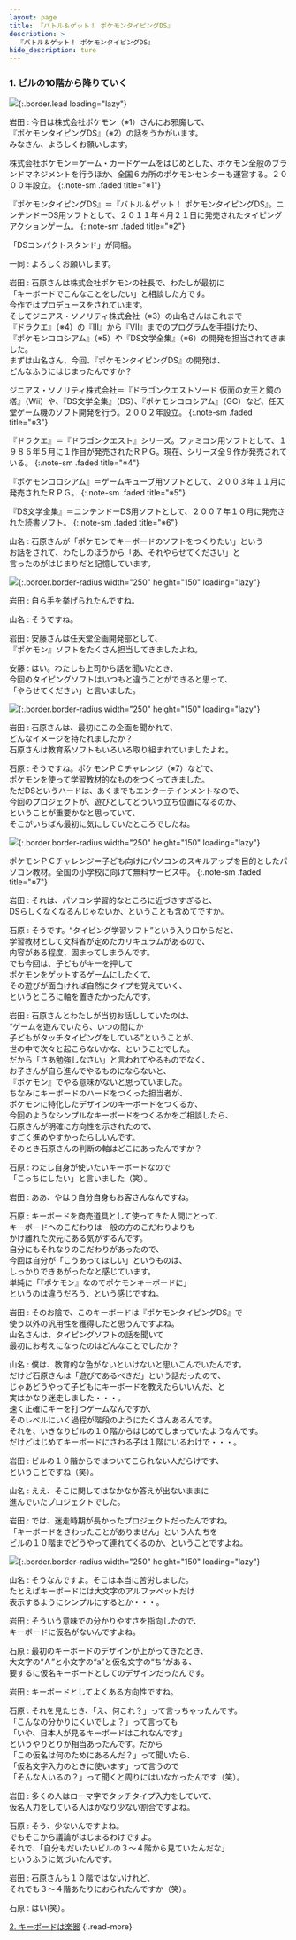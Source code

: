 ```yaml
---
layout: page
title: 『バトル＆ゲット！ ポケモンタイピングDS』
description: >
  『バトル＆ゲット！ ポケモンタイピングDS』
hide_description: ture
---
```


### 1. ビルの10階から降りていく

![](/interviews/jp/nds/uzpj/vol2/img/mainvisual1.jpg){:.border.lead loading="lazy"}

岩田
: 今日は株式会社ポケモン（※1）さんにお邪魔して、<br>『ポケモンタイピングDS』（※2）の話をうかがいます。<br>みなさん、よろしくお願いします。


株式会社ポケモン＝ゲーム・カードゲームをはじめとした、ポケモン全般のブランドマネジメントを行うほか、全国６カ所のポケモンセンターも運営する。２０００年設立。
{:.note-sm .faded title="※1"}


『ポケモンタイピングDS』＝『バトル＆ゲット！ ポケモンタイピングDS』。ニンテンドーDS用ソフトとして、２０１１年４月２１日に発売されたタイピングアクションゲーム。
{:.note-sm .faded title="※2"}

「DSコンパクトスタンド」が同梱。

一同
: よろしくお願いします。

岩田
: 石原さんは株式会社ポケモンの社長で、わたしが最初に<br>「キーボードでこんなことをしたい」と相談した方です。<br>今作ではプロデュースをされています。<br>そしてジニアス・ソノリティ株式会社（※3）の山名さんはこれまで<br>『ドラクエ』（※4）の『III』から『VII』までのプログラムを手掛けたり、<br>『ポケモンコロシアム』（※5）や『DS文学全集』（※6）の開発を担当されてきました。<br>まずは山名さん、今回、『ポケモンタイピングDS』の開発は、<br>どんなふうにはじまったんですか？


ジニアス・ソノリティ株式会社＝『ドラゴンクエストソード 仮面の女王と鏡の塔』（Wii）や、『DS文学全集』（DS）、『ポケモンコロシアム』（GC）など、任天堂ゲーム機のソフト開発を行う。２００２年設立。
{:.note-sm .faded title="※3"}


『ドラクエ』＝『ドラゴンクエスト』シリーズ。ファミコン用ソフトとして、１９８６年５月に１作目が発売されたＲＰＧ。現在、シリーズ全９作が発売されている。
{:.note-sm .faded title="※4"}


『ポケモンコロシアム』＝ゲームキューブ用ソフトとして、２００３年１１月に発売されたＲＰＧ。
{:.note-sm .faded title="※5"}


『DS文学全集』＝ニンテンドーDS用ソフトとして、２００７年１０月に発売された読書ソフト。
{:.note-sm .faded title="※6"}

山名
: 石原さんが「ポケモンでキーボードのソフトをつくりたい」という<br>お話をされて、わたしのほうから「あ、それやらせてください」と<br>言ったのがはじまりだと記憶しています。

![](/interviews/jp/nds/uzpj/vol2/img/photo1.jpg){:.border.border-radius width="250" height="150" loading="lazy"}

岩田
: 自ら手を挙げられたんですね。

山名
: そうですね。

岩田
: 安藤さんは任天堂企画開発部として、<br>『ポケモン』ソフトをたくさん担当してきましたよね。

安藤
: はい。わたしも上司から話を聞いたとき、<br>今回のタイピングソフトはいつもと違うことができると思って、<br>「やらせてください」と言いました。

![](/interviews/jp/nds/uzpj/vol2/img/photo2.jpg){:.border.border-radius width="250" height="150" loading="lazy"}

岩田
: 石原さんは、最初にこの企画を聞かれて、<br>どんなイメージを持たれましたか？<br>石原さんは教育系ソフトもいろいろ取り組まれていましたよね。

石原
: そうですね。ポケモンＰＣチャレンジ（※7）などで、<br>ポケモンを使って学習教材的なものをつくってきました。<br>ただDSというハードは、あくまでもエンターテインメントなので、<br>今回のプロジェクトが、遊びとしてどういう立ち位置になるのか、<br>ということが重要かなと思っていて、<br>そこがいちばん最初に気にしていたところでしたね。

![](/interviews/jp/nds/uzpj/vol2/img/photo3.jpg){:.border.border-radius width="250" height="150" loading="lazy"}


ポケモンＰＣチャレンジ＝子ども向けにパソコンのスキルアップを目的としたパソコン教材。全国の小学校に向けて無料サービス中。
{:.note-sm .faded title="※7"}

岩田
: それは、パソコン学習的なところに近づきすぎると、<br>DSらしくなくなるんじゃないか、ということも含めてですか。

石原
: そうです。“タイピング学習ソフト”という入り口からだと、<br>学習教材として文科省が定めたカリキュラムがあるので、<br>内容がある程度、固まってしまうんです。<br>でも今回は、子どもがキーを押して<br>ポケモンをゲットするゲームにしたくて、<br>その遊びが面白ければ自然にタイプを覚えていく、<br>というところに軸を置きたかったんです。

岩田
: 石原さんとわたしが当初お話ししていたのは、<br>“ゲームを遊んでいたら、いつの間にか<br>子どもがタッチタイピングをしている”ということが、<br>世の中で次々と起こらないかな、ということでした。<br>だから「さあ勉強しなさい」と言われてやるものでなく、<br>お子さんが自ら進んでやるものにならないと、<br>『ポケモン』でやる意味がないと思っていました。<br>ちなみにキーボードのハードをつくった担当者が、<br>ポケモンに特化したデザインのキーボードをつくるか、<br>今回のようなシンプルなキーボードをつくるかをご相談したら、<br>石原さんが明確に方向性を示されたので、<br>すごく進めやすかったらしいんです。<br>そのとき石原さんの判断の軸はどこにあったんですか？

石原
: わたし自身が使いたいキーボードなので<br>「こっちにしたい」と言いました（笑）。

岩田
: ああ、やはり自分自身もお客さんなんですね。

石原
: キーボードを商売道具として使ってきた人間にとって、<br>キーボードへのこだわりは一般の方のこだわりよりも<br>かけ離れた次元にある気がするんです。<br>自分にもそれなりのこだわりがあったので、<br>今回は自分が「こうあってほしい」というものは、<br>しっかりできあがったなと感じています。<br>単純に「『ポケモン』なのでポケモンキーボードに」<br>というのは違うだろう、という感じですね。

岩田
: そのお陰で、このキーボードは『ポケモンタイピングDS』で<br>使う以外の汎用性を獲得したと思うんですよね。<br>山名さんは、タイピングソフトの話を聞いて<br>最初にお考えになったのはどんなことでしたか？

山名
: 僕は、教育的な色がないといけないと思いこんでいたんです。<br>だけど石原さんは「遊びであるべきだ」という話だったので、<br>じゃあどうやって子どもにキーボードを教えたらいいんだ、と<br>実はかなり迷走しました・・・。<br>速く正確にキーを打つゲームなんですが、<br>そのレベルにいく過程が階段のようにたくさんあるんです。<br>それを、いきなりビルの１０階からはじめてしまっていたようなんです。<br>だけどはじめてキーボードにさわる子は１階にいるわけで・・・。

岩田
: ビルの１０階からではついてこられない人だらけです、<br>ということですね（笑）。

山名
: ええ、そこに関してはなかなか答えが出ないままに<br>進んでいたプロジェクトでした。

岩田
: では、迷走時期が長かったプロジェクトだったんですね。<br>「キーボードをさわったことがありません」という人たちを<br>ビルの１０階までどうやって連れてくるのか、ということですよね。

![](/interviews/jp/nds/uzpj/vol2/img/photo4.jpg){:.border.border-radius width="250" height="150" loading="lazy"}

山名
: そうなんですよ。そこは本当に苦労しました。<br>たとえばキーボードには大文字のアルファベットだけ<br>表示するようにシンプルにするとか・・・。

岩田
: そういう意味での分かりやすさを指向したので、<br>キーボードに仮名がないんですよね。

石原
: 最初のキーボードのデザインが上がってきたとき、<br>大文字の“Ａ”と小文字の“a”と仮名文字の“ち”がある、<br>要するに仮名キーボードとしてのデザインだったんです。

岩田
: キーボードとしてよくある方向性ですね。

石原
: それを見たとき、「え、何これ？」って言っちゃったんです。<br>「こんなの分かりにくいでしょ？」って言っても<br>「いや、日本人が見るキーボードはこれなんです」<br>というやりとりが相当あったんです。だから<br>「この仮名は何のためにあるんだ？」って聞いたら、<br>「仮名文字入力のときに使います」って言うので<br>「そんな人いるの？」って聞くと周りにはいなかったんです（笑）。

岩田
: 多くの人はローマ字でタッチタイプ入力をしていて、<br>仮名入力をしている人はかなり少ない割合ですよね。

石原
: そう、少ないんですよね。<br>でもそこから議論がはじまるわけですよ。<br>それで、「自分もだいたいビルの３〜４階から見ていたんだな」<br>というふうに気づいたんです。

岩田
: 石原さんも１０階ではないけれど、<br>それでも３〜４階あたりにおられたんですか（笑）。

石原
: はい(笑）。


[2. キーボードは楽器](2.md)
{:.read-more}

